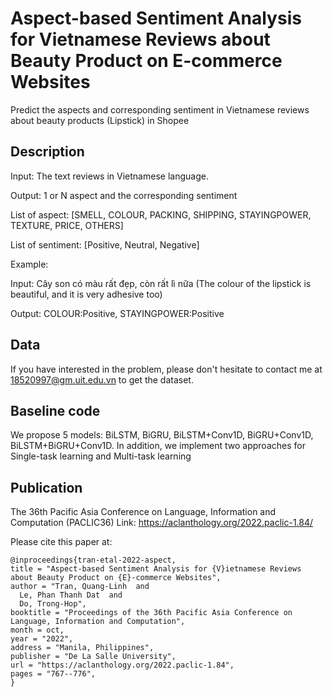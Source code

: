 # Aspect-based Sentiment Analysis for Vietnamese Reviews about Beauty Product on E-commerce Websites
Predict the aspects and corresponding sentiment in Vietnamese reviews about beauty products (Lipstick) in Shopee
## Description
Input: The text reviews in Vietnamese language.

Output: 1 or N aspect and the corresponding sentiment

List of aspect: [SMELL, COLOUR, PACKING, SHIPPING, STAYINGPOWER, TEXTURE, PRICE, OTHERS]

List of sentiment: [Positive, Neutral, Negative]

Example:

Input: Cây son có màu rất đẹp, còn rất lì nữa (The colour of the lipstick is beautiful, and it is very adhesive too)

Output: COLOUR:Positive, STAYINGPOWER:Positive

## Data
If you have interested in the problem, please don't hesitate to contact me at 18520997@gm.uit.edu.vn to get the dataset.

## Baseline code
We propose 5 models: BiLSTM, BiGRU, BiLSTM+Conv1D, BiGRU+Conv1D, BiLSTM+BiGRU+Conv1D.
In addition, we implement two approaches for Single-task learning and Multi-task learning

## Publication
The 36th Pacific Asia Conference on Language, Information and Computation (PACLIC36)
Link: https://aclanthology.org/2022.paclic-1.84/

Please cite this paper at:

    @inproceedings{tran-etal-2022-aspect,
    title = "Aspect-based Sentiment Analysis for {V}ietnamese Reviews about Beauty Product on {E}-commerce Websites",
    author = "Tran, Quang-Linh  and
      Le, Phan Thanh Dat  and
      Do, Trong-Hop",
    booktitle = "Proceedings of the 36th Pacific Asia Conference on Language, Information and Computation",
    month = oct,
    year = "2022",
    address = "Manila, Philippines",
    publisher = "De La Salle University",
    url = "https://aclanthology.org/2022.paclic-1.84",
    pages = "767--776",
    }


